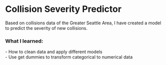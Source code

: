 <h1> Collision Severity Predictor </h1>
Based on collisions data of the Greater Seattle Area, I have created a model to predict the severity of new collisions.
<h3> What I learned: </h3>
- How to clean data and apply different models </br>
- Use get dummies to transform categorical to numerical data
